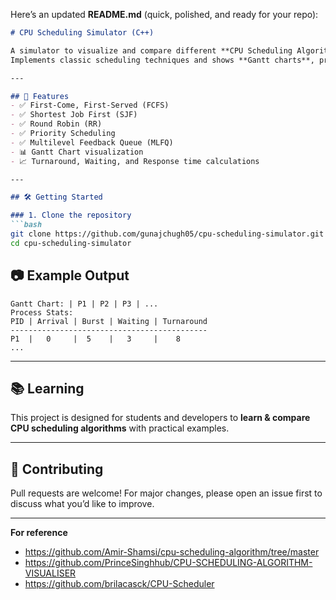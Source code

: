 Here’s an updated **README.md** (quick, polished, and ready for your repo):

````markdown
# CPU Scheduling Simulator (C++)

A simulator to visualize and compare different **CPU Scheduling Algorithms**.  
Implements classic scheduling techniques and shows **Gantt charts**, process stats, and performance metrics.

---

## 🚀 Features
- ✅ First-Come, First-Served (FCFS)  
- ✅ Shortest Job First (SJF)  
- ✅ Round Robin (RR)  
- ✅ Priority Scheduling  
- ✅ Multilevel Feedback Queue (MLFQ)  
- 📊 Gantt Chart visualization  
- 📈 Turnaround, Waiting, and Response time calculations  

---

## 🛠️ Getting Started

### 1. Clone the repository
```bash
git clone https://github.com/gunajchugh05/cpu-scheduling-simulator.git
cd cpu-scheduling-simulator
````

## 📷 Example Output

```
Gantt Chart: | P1 | P2 | P3 | ...
Process Stats:
PID | Arrival | Burst | Waiting | Turnaround
--------------------------------------------
P1  |   0     |  5    |   3     |    8
...
```
---

## 📚 Learning
This project is designed for students and developers to **learn & compare CPU scheduling algorithms** with practical examples.

---

## 🤝 Contributing
Pull requests are welcome! For major changes, please open an issue first to discuss what you’d like to improve.

---

__For reference__

- https://github.com/Amir-Shamsi/cpu-scheduling-algorithm/tree/master
- https://github.com/PrinceSinghhub/CPU-SCHEDULING-ALGORITHM-VISUALISER
- https://github.com/brilacasck/CPU-Scheduler
